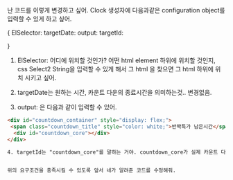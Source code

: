 난 코드를 이렇게 변경하고 싶어. Clock 생성자에 다음과같은 configuration object를 입력할 수 있게 하고 싶어.

{
    ElSelector:
    targetDate:
    output:
    targetId:


}



1. ElSelector: 어디에 위치할 것인가? 어떤 html element 하위에 위치할 것인지, css Select2 String을 입력할 수 있게 해서 그 html 을 찾으면 그 html 하위에 위치 시키고 싶어.

2. targetDate는 원하는 시간, 카운트 다운의 종료시간을 의미하는것.. 변경없음.

3. output: 은 다음과 같이 입력할 수 있어.

  ```html
<div id="countdown_container" style="display: flex;">      
   <span class="countdown_title" style="color: white;">반짝특가 남은시간</span>
    <div id="countdown_core"></div>
</div>

4. targetId는 "countdown_core"를 말하는 거야. countdown_core가 실제 카운트 다운 시계가 렌더링 되는 곳이지.


위의 요구조건을 충족시킬 수 있도록 앞서 네가 알려준 코드를 수정해줘.



